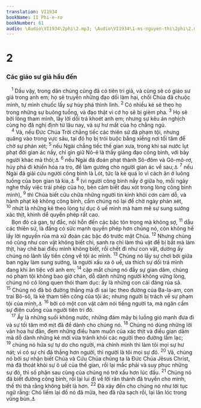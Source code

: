 ```yaml
---
translation: VI1934
bookName: II Phi-e-rơ 
bookNumber: 61
audio: \Audio\VI1934\2phi\2.mp3; \Audio\VI1934\1-ms-nguyen-thi\2phi\2.mp3; \Audio\VI1934\2-ms-david-dong\2phi\2.mp3
---
```


<div class="title"><h1>2</h1><h3>Các giáo sư giả hầu đến</h3></div>
<span class="verse 2phi_2_1"> <sup>1</sup> Dầu vậy, trong dân chúng cũng đã có tiên tri giả, và cũng sẽ có giáo sư giả trong anh em; họ sẽ truyền những đạo dối làm hại, chối Chúa đã chuộc mình, tự mình chuốc lấy sự hủy phá thình lình. </span>
<span class="verse 2phi_2_2"><sup>2</sup> Có nhiều kẻ sẽ theo họ trong những sự buông tuồng, và đạo thật vì cớ họ sẽ bị gièm pha. </span>
<span class="verse 2phi_2_3"><sup>3</sup> Họ sẽ bởi lòng tham mình, lấy lời dối trá khoét anh em; nhưng sự kêu án nghịch cùng họ đã nghị định từ lâu nay, và sự hư mất của họ chẳng ngủ. <br/></span>
<span class="verse 2phi_2_4"> <sup>4</sup> Vả, nếu Đức Chúa Trời chẳng tiếc các thiên sứ đã phạm tội, nhưng quăng vào trong vực sâu, tại đó họ bị trói buộc bằng xiềng nơi tối tăm để chờ sự phán xét; </span>
<span class="verse 2phi_2_5"><sup>5</sup> nếu Ngài chẳng tiếc thế gian xưa, trong khi sai nước lụt phạt đời gian ác nầy, chỉ gìn giữ Nô-ê là thầy giảng đạo công bình, với bảy người khác mà thôi;<a data-toggle="tooltip" data-placement="bottom" title="Sa 6:1-7:24 ">⚓</a></span>
<span class="verse 2phi_2_6"><sup>6</sup> nếu Ngài đã đoán phạt thành Sô-đôm và Gô-mô-rơ, hủy phá đi khiến hóa ra tro, để làm gương cho người gian ác về sau;<a data-toggle="tooltip" data-placement="bottom" title="Sa 19:24">⚓</a></span>
<span class="verse 2phi_2_7"><sup>7</sup> nếu Ngài đã giải cứu người công bình là Lót, tức là kẻ quá lo vì cách ăn ở luông tuồng của bọn gian tà kia,<a data-toggle="tooltip" data-placement="bottom" title="Sa 19:1-16 ">⚓</a></span>
<span class="verse 2phi_2_8"><sup>8</sup> (vì người công bình nầy ở giữa họ, mỗi ngày nghe thấy việc trái phép của họ, bèn cảm biết đau xót trong lòng công bình mình), </span>
<span class="verse 2phi_2_9"><sup>9</sup> thì Chúa biết cứu chữa những người tin kính khỏi cơn cám dỗ, và hành phạt kẻ không công bình, cầm chúng nó lại để chờ ngày phán xét, </span>
<span class="verse 2phi_2_10"><sup>10</sup> nhứt là những kẻ theo lòng tư dục ô uế mình mà ham mê sự sung sướng xác thịt, khinh dể quyền phép rất cao. <br/> Bọn đó cả gan, tự đắc, nói hỗn đến các bậc tôn trọng mà không sợ, </span>
<span class="verse 2phi_2_11"><sup>11</sup> dẫu các thiên sứ, là đấng có sức mạnh quyền phép hơn chúng nó, còn không hề lấy lời nguyền rủa mà xử đoán các bậc đó trước mặt Chúa. </span>
<span class="verse 2phi_2_12"><sup>12</sup> Nhưng chúng nó cũng như con vật không biết chi, sanh ra chỉ làm thú vật để bị bắt mà làm thịt, hay chê bai điều mình không biết, rồi chết đi như con vật, dường ấy chúng nó lãnh lấy tiền công về tội ác mình. </span>
<span class="verse 2phi_2_13"><sup>13</sup> Chúng nó lấy sự chơi bời giữa ban ngày làm sung sướng, là người xấu xa ô uế, ưa thích sự dối trá mình đang khi ăn tiệc với anh em; </span>
<span class="verse 2phi_2_14"><sup>14</sup> cặp mắt chúng nó đầy sự gian dâm, chúng nó phạm tội không bao giờ chán, dỗ dành những người không vững lòng, chúng nó có lòng quen thói tham dục: ấy là những con cái đáng rủa sả. </span>
<span class="verse 2phi_2_15"><sup>15</sup> Chúng nó đã bỏ đường thẳng mà đi sai lạc theo đường của Ba-la-am, con trai Bô-sô, là kẻ tham tiền công của tội ác; nhưng người bị trách về sự phạm tội của mình,<a data-toggle="tooltip" data-placement="bottom" title="Dan 22:4-35">⚓</a></span>
<span class="verse 2phi_2_16"><sup>16</sup> bởi có một con vật câm nói tiếng người ta, mà ngăn cấm sự điên cuồng của người tiên tri đó. <br/></span>
<span class="verse 2phi_2_17"> <sup>17</sup> Ấy là những suối không nước, những đám mây bị luồng gió mạnh đưa đi và sự tối tăm mờ mịt đã để dành cho chúng nó. </span>
<span class="verse 2phi_2_18"><sup>18</sup> Chúng nó dùng những lời văn hoa hư đản, đem những điều ham muốn của xác thịt và điều gian dâm mà dỗ dành những kẻ mới vừa tránh khỏi các người theo đường lầm lạc; </span>
<span class="verse 2phi_2_19"><sup>19</sup> chúng nó hứa sự tự do cho người, mà chính mình thì làm tôi mọi sự hư nát; vì có sự chi đã thắng hơn người, thì người là tôi mọi sự đó. </span>
<span class="verse 2phi_2_20"><sup>20</sup> Vả, chúng nó bởi sự nhận biết Chúa và Cứu Chúa chúng ta là Đức Chúa Jêsus Christ, mà đã thoát khỏi sự ô uế của thế gian, rồi lại mắc phải và suy phục những sự đó, thì số phận sau cùng của chúng nó trở xấu hơn lúc đầu. </span>
<span class="verse 2phi_2_21"><sup>21</sup> Chúng nó đã biết đường công bình, rồi lại lui đi về lời răn thánh đã truyền cho mình, thế thì thà rằng không biết là hơn. </span>
<span class="verse 2phi_2_22"><sup>22</sup> Đã xảy đến cho chúng nó như lời tục ngữ rằng: Chó liếm lại đồ nó đã mửa, heo đã rửa sạch rồi, lại lăn lóc trong vũng bùn.<a data-toggle="tooltip" data-placement="bottom" title="Ch 26:11">⚓</a><br/></span>
